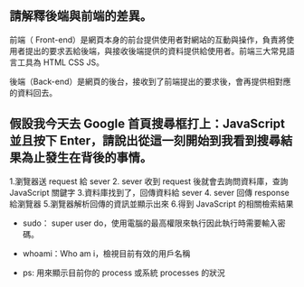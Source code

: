 ## 請解釋後端與前端的差異。


前端（ Front-end）是網頁本身的前台提供使用者對網站的互動與操作，負責將使用者提出的要求丟給後端，與接收後端提供的資料提供給使用者。前端三大常見語言工具為 HTML CSS JS。
 
後端（Back-end）是網頁的後台，接收到了前端提出的要求後，會再提供相對應的資料回去。

## 假設我今天去 Google 首頁搜尋框打上：JavaScript 並且按下 Enter，請說出從這一刻開始到我看到搜尋結果為止發生在背後的事情。

1.瀏覽器送 request 給 sever
2. sever 收到 request 後就會去詢問資料庫，查詢JavaScript 關鍵字
3.資料庫找到了，回傳資料給 sever
4. sever 回傳 response 給瀏覽器
5.瀏覽器解析回傳的資訊並顯示出來
6.得到 JavaScript 的相關檢索結果




* sudo： super user do，使用電腦的最高權限來執行因此執行時需要輸入密碼。

* whoami：Who am i，檢視目前有效的用戶名稱


* ps: 用來顯示目前你的 process 或系統 processes 的狀況